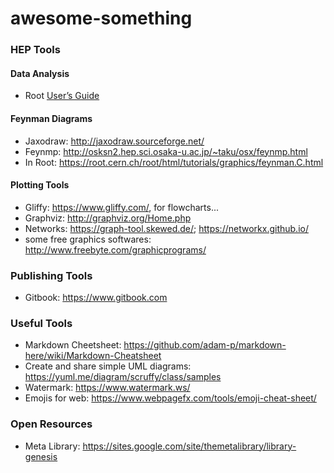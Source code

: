 # awesome-something


### HEP Tools

#### Data Analysis
* Root [User’s Guide](https://root.cern.ch/root/htmldoc/guides/users-guide/ROOTUsersGuide.html)

#### Feynman Diagrams
* Jaxodraw: http://jaxodraw.sourceforge.net/
* Feynmp: http://osksn2.hep.sci.osaka-u.ac.jp/~taku/osx/feynmp.html
* In Root: https://root.cern.ch/root/html/tutorials/graphics/feynman.C.html

#### Plotting Tools
* Gliffy: https://www.gliffy.com/, for flowcharts...
* Graphviz: http://graphviz.org/Home.php 
* Networks: https://graph-tool.skewed.de/; https://networkx.github.io/
* some free graphics softwares: http://www.freebyte.com/graphicprograms/

### Publishing Tools
* Gitbook: https://www.gitbook.com

### Useful Tools
* Markdown Cheetsheet: https://github.com/adam-p/markdown-here/wiki/Markdown-Cheatsheet
* Create and share simple UML diagrams: https://yuml.me/diagram/scruffy/class/samples
* Watermark: https://www.watermark.ws/
* Emojis for web: https://www.webpagefx.com/tools/emoji-cheat-sheet/

### Open Resources
* Meta Library: https://sites.google.com/site/themetalibrary/library-genesis
